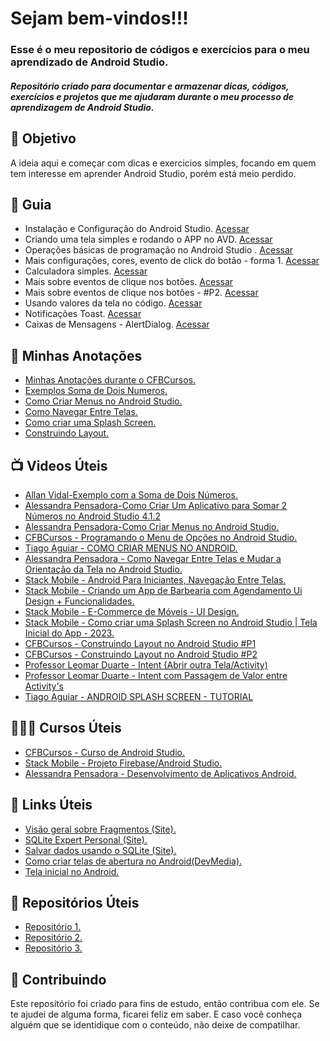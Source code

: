 <!--
# Android_Studio_para_iniciantes
Repositório criado para documentar e armazenar dicas, códigos, exercícios e projetos que me ajudaram durante o meu processo de aprendizagem de Android Studio
-->


<h1> 
  Sejam bem-vindos!!! <br>
</h1>

<h3>
  Esse é o meu repositorio de códigos e exercícios para o meu aprendizado de Android Studio.
</h3>

<h5> 
 Repositório criado para documentar e armazenar dicas, códigos, exercícios e projetos que me ajudaram durante o meu processo de aprendizagem de Android Studio.
</h5>

<h2> 🎯 Objetivo </h2>
A ideia aqui e começar com dicas e exercicios simples, focando em quem tem interesse em aprender Android Studio, porém está meio perdido.

<h2 dir="auto"> 🚦 Guia </h2>
<ul dir="auto">
 <li> Instalação e Configuração do Android Studio. <a href="https://">Acessar</a> </li>
 <li> Criando uma tela simples e rodando o APP no AVD. <a href="https://"> Acessar </a> </li>
 <li> Operações básicas de programação no Android Studio . <a href="https://"> Acessar </a> </li>
 <li> Mais configurações, cores, evento de click do botão - forma 1. <a href="https://"> Acessar </a> </li>
 <li> Calculadora simples. <a href="https://"> Acessar </a> </li>
 <li> Mais sobre eventos de clique nos botões. <a href="https://"> Acessar </a> </li>
 <li> Mais sobre eventos de clique nos botões - #P2. <a href="https://"> Acessar </a> </li>
 <li> Usando valores da tela no código. <a href="https://"> Acessar </a> </li>
 <li> Notificações Toast. <a href="https://"> Acessar </a> </li>
 <li> Caixas de Mensagens - AlertDialog. <a href="https://"> Acessar </a> </li>
 
</ul>


<h2 dir="auto"> 📝 Minhas Anotações </h2>
<ul dir="auto">
  <li><a href="https://www.notion.so/diegojfsr/CFBCursos-Curso-de-Android-Studio-6dab671776a1487eaaa2bf7a796e6d9d"> Minhas Anotações durante o CFBCursos. </a></li>
  <li><a href="https://www.notion.so/diegojfsr/Exemplo-com-a-Soma-de-Dois-N-meros-9906c6c2b036415c9c2e43596beaf078"> Exemplos Soma de Dois Numeros. </a></li>
  <li><a href="https://www.notion.so/diegojfsr/Como-Criar-Menus-no-Android-Studio-5ce353ae681d458abcba4540c0f6e253"> Como Criar Menus no Android Studio. </a></li>
  <li><a href="https://www.notion.so/diegojfsr/Como-Navegar-Entre-Telas-73192d1fdc4b483a8995d5ba7f07491b"> Como Navegar Entre Telas. </a></li>
  <li><a href="https://www.notion.so/diegojfsr/Como-criar-uma-Splash-Screen-f3b8353bd1214b83a62749de55d0c6d6"> Como criar uma Splash Screen. </a></li>
  <li><a href="https://www.notion.so/diegojfsr/Construindo-Layout-f07b1e3c911a41c0af4a65b17391a3d8"> Construindo Layout. </a></li>
  
</ul>

<h2 dir="auto"> 📺 Videos Úteis </h2>
<ul dir="auto">
  <li><a href="https://www.youtube.com/watch?v=7zI2P3yHVEI"> Allan Vidal-Exemplo com a Soma de Dois Números. </a></li>
  <li><a href="https://www.youtube.com/watch?v=ktqGkJGRkEM"> Alessandra Pensadora-Como Criar Um Aplicativo para Somar 2 Números no Android Studio 4.1.2 </a></li>
  <li><a href="https://www.youtube.com/watch?v=zSrw2LUfMHo"> Alessandra Pensadora-Como Criar Menus no Android Studio. </a></li>
  <li><a href="https://www.youtube.com/watch?v=THjsnQp770c"> CFBCursos - Programando o Menu de Opções no Android Studio. </a></li> 
  <li><a href="https://www.youtube.com/watch?v=svJNYjO0rS0"> Tiago Aguiar - COMO CRIAR MENUS NO ANDROID. </a></li> 
  <li><a href="https://www.youtube.com/watch?v=E-9XZIa9Okw"> Alessandra Pensadora - Como Navegar Entre Telas e Mudar a Orientação da Tela no Android Studio. </a></li>
  <li><a href="https://www.youtube.com/watch?v=629qVxiWonM"> Stack Mobile - Android Para Iniciantes, Navegação Entre Telas. </a></li> 
  <li><a href="https://www.youtube.com/watch?v=OSFrZ3yQEII"> Stack Mobile - Criando um App de Barbearia com Agendamento Ui Design + Funcionalidades. </a></li> 
  <li><a href="https://www.youtube.com/watch?v=tipt9kbPFq4"> Stack Mobile - E-Commerce de Móveis - UI Design. </a></li> 
  <li><a href="https://www.youtube.com/watch?v=NQWB1y_GeCk"> Stack Mobile - Como criar uma Splash Screen no Android Studio | Tela Inicial do App - 2023. </a></li> 
  <li><a href="https://www.youtube.com/watch?v=FUjZCIJ4L48"> CFBCursos - Construindo Layout no Android Studio #P1 </a></li> 
  <li><a href="https://www.youtube.com/watch?v=Vnib4ryv6Ic"> CFBCursos - Construindo Layout no Android Studio #P2 </a></li>
  <li><a href="https://www.youtube.com/watch?v=qx57I7uZznA"> Professor Leomar Duarte -  Intent (Abrir outra Tela/Activity) </a></li>
  <li><a href="https://www.youtube.com/watch?v=abdl6kfgo5A"> Professor Leomar Duarte -  Intent com Passagem de Valor entre Activity's </a></li>
  <li><a href="https://www.youtube.com/watch?v=1HUEWgxiRxA"> Tiago Aguiar - ANDROID SPLASH SCREEN - TUTORIAL </a></li>
  
  
</ul>

<h2 dir="auto"> 👨🏼‍🏫 Cursos Úteis </h2>
<ul dir="auto">
  <li><a href="https://www.youtube.com/playlist?list=PLx4x_zx8csUhKFaIEC-3ODcoHUEqXjG73"> CFBCursos - Curso de Android Studio. </a></li>
  <li><a href="https://www.youtube.com/playlist?list=PLizN3WA8HR1y0DMrcNIz8sZvzXzRM-WNQ"> Stack Mobile - Projeto Firebase/Android Studio. </a></li>
  <li><a href="https://www.youtube.com/playlist?list=PLmBg5JJnAjs80md229_D-MnxaVbK0qx4G"> Alessandra Pensadora - Desenvolvimento de Aplicativos Android. </a></li>
  
</ul>


<h2 dir="auto"> 🔗 Links Úteis </h2>
<ul dir="auto">
  <li><a href="https://developer.android.com/guide/fragments?hl=pt-br"> Visão geral sobre Fragmentos (Site). </a></li>
  <li><a href="https://www.sqliteexpert.com/download.html"> SQLite Expert Personal (Site). </a></li>
  <li><a href="https://developer.android.com/training/data-storage/sqlite?hl=pt-br#java"> Salvar dados usando o SQLite (Site). </a></li>
  <li><a href="https://www.devmedia.com.br/como-criar-telas-de-abertura-no-android/33256"> Como criar telas de abertura no Android(DevMedia). </a></li>
  <li><a href="https://proandroiddev.com/splash-screen-in-android-3bd9552b92a5"> Tela inicial no Android. </a></li>
  
</ul>


<h2 dir="auto"> 💼 Repositórios Úteis </h2>
<ul dir="auto">
  <li><a href="https://"> Repositório 1. </a></li>
  <li><a href="https://"> Repositório 2. </a></li>
  <li><a href="https://"> Repositório 3. </a></li>
  
</ul>











<h2 dir="auto"> 🤝 Contribuindo </h2>
<p dir="auto">
  Este repositório foi criado para fins de estudo, então contribua com ele. Se te ajudei de alguma forma, ficarei feliz em
  saber. E caso você conheça alguém que se identidique com o conteúdo, não deixe de compatilhar.
</p>


